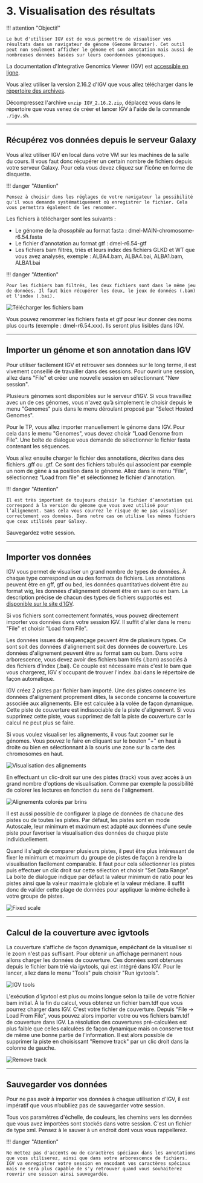 # 3. Visualisation des résultats

!!! attention "Objectif"

	Le but d'utiliser IGV est de vous permettre de visualiser vos résultats dans un navigateur de génome (Genome Browser). Cet outil peut non seulement afficher le génome et son annotation mais aussi de nombreuses données basées sur leurs coordonnées génomiques.
	
La documentation d'Integrative Genomics Viewer (IGV) est [accessible en ligne](https://software.broadinstitute.org/software/igv/).

Vous allez utiliser la version 2.16.2 d'IGV que vous allez télécharger dans le [répertoire des archives](https://data.broadinstitute.org/igv/projects/downloads/2.16/).

Décompressez l'archive `unzip IGV_2.16.2.zip`, déplacez vous dans le répertoire que vous venez de créer et lancer IGV à l'aide de la commande `./igv.sh`.

<!--
IGV se lance en ouvrant un terminal et en indiquant le chemin vers le logiciel :

`/Formation_AdG/IGV_2.18.4/igv.sh`
-->

--------------------------------------------------------------------------------
## Récupérez vos données depuis le serveur Galaxy

Vous allez utiliser IGV en local dans votre VM sur les machines de la salle du cours. Il vous faut donc récupérer un certain nombre de fichiers depuis votre serveur Galaxy. Pour cela vous devez cliquez sur l'icône en forme de disquette.

!!! danger "Attention"

	Pensez à choisir dans les réglages de votre navigateur la possibilité qu'il vous demande systématiquement où enregistrer le fichier. Cela vous permettra également de les renommer.


Les fichiers à télécharger sont les suivants :

- Le génome de la *drosophile* au format fasta : dmel-MAIN-chromosome-r6.54.fasta
- Le fichier d'annotation au format gtf : dmel-r6.54-gtf
- Les fichiers bam filtrés, triés et leurs index des fichiers GLKD et WT que vous avez analysés, exemple : ALBA4.bam, ALBA4.bai, ALBA1.bam, ALBA1.bai

!!! danger "Attention"

	Pour les fichiers bam filtrés, les deux fichiers sont dans le même jeu de données. Il faut bien récupérer les deux, le jeux de données (.bam) et l'index (.bai).

![Télécharger les fichiers bam](img/igv/galaxy_download.png "Télécharger les fichiers bam")

Vous pouvez renommer les fichiers fasta et gtf pour leur donner des noms plus courts (exemple : dmel-r6.54.xxx). Ils seront plus lisibles dans IGV.


--------------------------------------------------------------------------------
## Importer un génome et son annotation dans IGV

Pour utiliser facilement IGV et retrouver ses données sur le long terme, il est vivement conseillé de travailler dans des sessions. Pour ouvrir une session, allez dans "File" et créer une nouvelle session en sélectionnant "New session".

Plusieurs génomes sont disponibles sur le serveur d'IGV. Si vous travaillez avec un de ces génomes, vous n'avez qu’à simplement le choisir depuis le menu "Genomes" puis dans le menu déroulant proposé par "Select Hosted Genomes".

Pour le TP, vous allez importer manuellement le génome dans IGV. Pour cela dans le menu "Genomes", vous devez choisir "Load Genome from File". Une boîte de dialogue vous demande de sélectionner le fichier fasta contenant les séquences.

Vous allez ensuite charger le fichier des annotations, décrites dans des fichiers .gff ou .gtf. Ce sont des fichiers tabulés qui associent par exemple un nom de gène à sa position dans le génome. Allez dans le menu "File", sélectionnez "Load from file" et sélectionnez le fichier d'annotation.

!!! danger "Attention"

	Il est très important de toujours choisir le fichier d’annotation qui correspond à la version du génome que vous avez utilisé pour l’alignement. Sans cela vous courrez le risque de ne pas visualiser correctement vos données. Dans notre cas on utilise les mêmes fichiers que ceux utilisés pour Galaxy.

Sauvegardez votre session.


--------------------------------------------------------------------------------
## Importer vos données

IGV vous permet de visualiser un grand nombre de types de données. À chaque type correspond un ou des formats de fichiers. Les annotations peuvent être en gff, gtf ou bed, les données quantitatives doivent être au format wig, les données d'alignement doivent être en sam ou en bam. La description précise de chacun des types de fichiers supportés est [disponible sur le site d'IGV](https://igv.org/doc/desktop/#FileFormats/DataTracks/).

Si vos fichiers sont correctement formatés, vous pouvez directement importer vos données dans votre session IGV. Il suffit d'aller dans le menu "File" et choisir "Load from File".

Les données issues de séquençage peuvent être de plusieurs types. Ce sont soit des données d'alignement soit des données de couverture. Les données d'alignement peuvent être au format sam ou bam. Dans votre arborescence, vous devez avoir des fichiers bam triés (.bam) associés à des fichiers d'index (.bai). Ce couple est nécessaire mais c'est le bam que vous chargerez, IGV s'occupant de trouver l'index .bai dans le répertoire de façon automatique.

IGV créez 2 pistes par fichier bam importé. Une des pistes concerne les données d'alignement proprement dites, la seconde concerne la couverture associée aux alignements. Elle est calculée à la volée de façon dynamique. Cette piste de couverture est indissociable de la piste d'alignement. Si vous supprimez cette piste, vous supprimez de fait la piste de couverture car le calcul ne peut plus se faire.

Si vous voulez visualiser les alignements, il vous faut zoomer sur le génomes. Vous pouvez le faire en cliquant sur le bouton "+" en haut à droite ou bien en sélectionnant à la souris une zone sur la carte des chromosomes en haut.

![Visualisation des alignements](img/igv/igv.png "Visualisation des alignements")

En effectuant un clic-droit sur une des pistes (track) vous avez accès à un grand nombre d'options de visualisation. Comme par exemple la possibilité de colorer les lectures en fonction du sens de l'alignement.

![Alignements colorés par brins](img/igv/color_alignment.png "Alignements colorés par brins")

Il est aussi possible de configurer la plage de données de chacune des pistes ou de toutes les pistes. Par défaut, les pistes sont en mode Autoscale, leur minimum et maximum est adapté aux données d'une seule piste pour favoriser la visualisation des données de chaque piste individuellement.

Quand il s'agit de comparer plusieurs pistes, il peut être plus intéressant de fixer le minimum et maximum du groupe de pistes de façon à rendre la visualisation facilement comparable. Il faut pour cela sélectionner les pistes puis effectuer un clic droit sur cette sélection et choisir "Set Data Range". La boite de dialogue indique par défaut la valeur minimum de ratio pour les pistes ainsi que la valeur maximale globale et la valeur médiane. Il suffit donc de valider cette plage de données pour appliquer la même échelle à votre groupe de pistes.

![Fixed scale](img/igv/igv_fixedscale.png "Fixed scale")


--------------------------------------------------------------------------------
## Calcul de la couverture avec igvtools

La couverture s'affiche de façon dynamique, empêchant de la visualiser si le zoom n'est pas suffisant. Pour obtenir un affichage permanent nous allons charger les données de couverture. Ces données sont obtenues depuis le fichier bam trié via igvtools, qui est intégré dans IGV. Pour le lancer, allez dans le menu "Tools" puis choisir "Run igvtools".

![IGV tools](img/igv/igv_tools.png "IGV tools")

L'exécution d'igvtool est plus ou moins longue selon la taille de votre fichier bam initial. À la fin du calcul, vous obtenez un fichier bam.tdf que vous pourrez charger dans IGV. C'est votre fichier de couverture. Depuis "File -> Load From File", vous pouvez alors importer votre ou vos fichiers bam.tdf de couverture dans IGV.
La résolution des couvertures pré-calculées est plus faible que celles calculées de façon dynamique mais on conserve tout de même une bonne partie de l'information. Il est alors possible de supprimer la piste en choisissant "Remove track" par un clic droit dans la colonne de gauche.

![Remove track](img/igv/igv_coverage.png "Remove track")


--------------------------------------------------------------------------------
## Sauvegarder vos données

Pour ne pas avoir à importer vos données à chaque utilisation d'IGV, il est impératif que vous n’oubliiez pas de sauvegarder votre session.

Tous vos paramètres d'échelle, de couleurs, les chemins vers les données que vous avez importées sont stockés dans votre session. C'est un fichier de type xml. Pensez à le sauver à un endroit dont vous vous rappellerez.

!!! danger "Attention"

	Ne mettez pas d'accents ou de caractères spéciaux dans les annotations que vous utiliserez, ainsi que dans votre arborescence de fichiers. IGV va enregistrer votre session en encodant vos caractères spéciaux mais ne sera plus capable de s'y retrouver quand vous souhaiterez rouvrir une session ainsi sauvegardée. 

